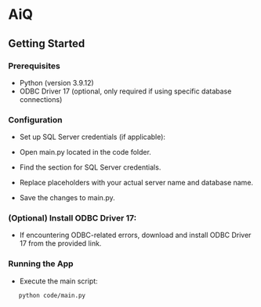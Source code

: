 # AiQ

## Getting Started

### Prerequisites

* Python (version 3.9.12)
* ODBC Driver 17 (optional, only required if using specific database connections)

### Configuration
* Set up SQL Server credentials (if applicable):

* Open main.py located in the code folder.
* Find the section for SQL Server credentials.
* Replace placeholders with your actual server name and database name.
* Save the changes to main.py.

### (Optional) Install ODBC Driver 17:

* If encountering ODBC-related errors, download and install ODBC Driver 17 from the provided link.

### Running the App
* Execute the main script:

```sh
   python code/main.py

